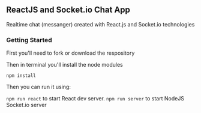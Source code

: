 ## ReactJS and Socket.io Chat App 

Realtime chat (messanger) created with React.js and Socket.io technologies

### Getting Started

First you'll need to fork or download the respository

Then in terminal you'll install the node modules

``` npm install ```

Then you can run it using:

``` npm run react ``` to start React dev server.
``` npm run server ``` to start NodeJS Socket.io server


